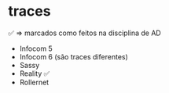 # traces

:white_check_mark: => marcados como feitos na disciplina de AD

- Infocom 5 
- Infocom 6 (são traces diferentes)
- Sassy
- Reality :white_check_mark:
- Rollernet
